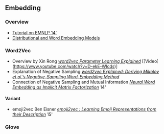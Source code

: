 ## Embedding

### Overview
* [Tutorial on EMNLP 14'](http://emnlp2014.org/tutorials/8_notes.pdf)
* [Distributional and Word Embedding Models](https://github.com/Lambda-3/Indra/wiki/Distributional-and-Word-Embedding-Models)

### Word2Vec
* Overview by Xin Rong *[word2vec Parameter Learning Explained](https://arxiv.org/pdf/1411.2738.pdf)* [[Video] (https://www.youtube.com/watch?v=D-ekE-Wlcds)]
* Explanation of Negative Sampling *[word2vec Explained:  Deriving Mikolov et al.’s Negative-Sampling Word-Embedding Method](https://arxiv.org/pdf/1402.3722.pdf)*
* Connection of Negative Sampling and Mutual Information *[Neural Word Embedding as Implicit Matrix Factorization](https://pdfs.semanticscholar.org/e0d7/69c5698275c2f745c1aac2aebc323f51aa24.pdf?_ga=2.100986117.540785117.1516862569-662515382.1516862569)* 14'

#### Variant
* emoji2vec 
Ben Eisner *[emoji2vec
: Learning Emoji Representations from their Description](http://aclweb.org/anthology/W16-6208)* 15'

### Glove



